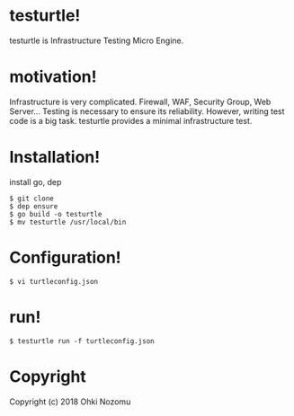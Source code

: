# testurtle!

testurtle is Infrastructure Testing Micro Engine.

# motivation!

Infrastructure is very complicated.
Firewall, WAF, Security Group, Web Server...
Testing is necessary to ensure its reliability.
However, writing test code is a big task.
testurtle provides a minimal infrastructure test.

# Installation!

install go, dep

```
$ git clone
$ dep ensure
$ go build -o testurtle
$ mv testurtle /usr/local/bin
```

# Configuration!

```
$ vi turtleconfig.json
```

# run!

```
$ testurtle run -f turtleconfig.json
```

# Copyright
Copyright (c) 2018 Ohki Nozomu
